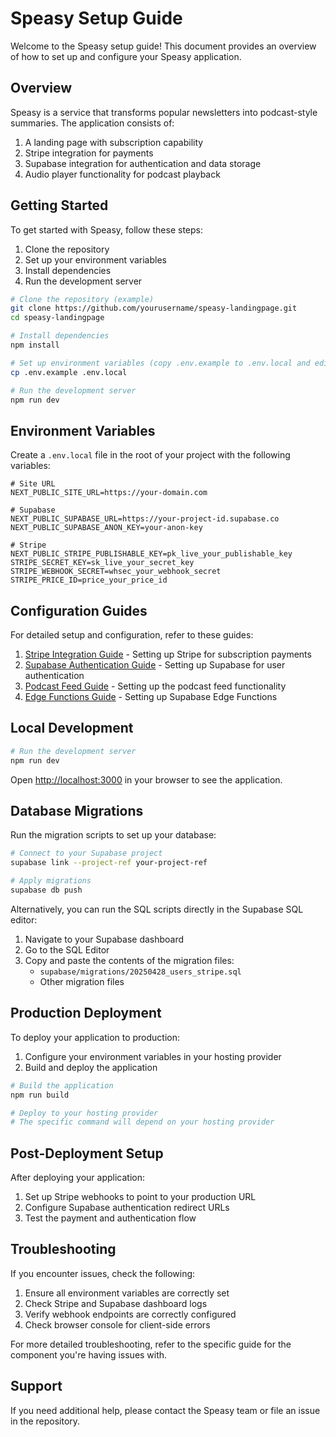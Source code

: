 # Speasy Setup Guide

Welcome to the Speasy setup guide! This document provides an overview of how to set up and configure your Speasy application.

## Overview

Speasy is a service that transforms popular newsletters into podcast-style summaries. The application consists of:

1. A landing page with subscription capability
2. Stripe integration for payments
3. Supabase integration for authentication and data storage
4. Audio player functionality for podcast playback

## Getting Started

To get started with Speasy, follow these steps:

1. Clone the repository
2. Set up your environment variables
3. Install dependencies
4. Run the development server

```bash
# Clone the repository (example)
git clone https://github.com/yourusername/speasy-landingpage.git
cd speasy-landingpage

# Install dependencies
npm install

# Set up environment variables (copy .env.example to .env.local and edit)
cp .env.example .env.local

# Run the development server
npm run dev
```

## Environment Variables

Create a `.env.local` file in the root of your project with the following variables:

```
# Site URL
NEXT_PUBLIC_SITE_URL=https://your-domain.com

# Supabase
NEXT_PUBLIC_SUPABASE_URL=https://your-project-id.supabase.co
NEXT_PUBLIC_SUPABASE_ANON_KEY=your-anon-key

# Stripe
NEXT_PUBLIC_STRIPE_PUBLISHABLE_KEY=pk_live_your_publishable_key
STRIPE_SECRET_KEY=sk_live_your_secret_key
STRIPE_WEBHOOK_SECRET=whsec_your_webhook_secret
STRIPE_PRICE_ID=price_your_price_id
```

## Configuration Guides

For detailed setup and configuration, refer to these guides:

1. [Stripe Integration Guide](./stripe-integration.md) - Setting up Stripe for subscription payments
2. [Supabase Authentication Guide](./supabase-auth.md) - Setting up Supabase for user authentication
3. [Podcast Feed Guide](./podcast-feed.md) - Setting up the podcast feed functionality
4. [Edge Functions Guide](./edge-functions.md) - Setting up Supabase Edge Functions

## Local Development

```bash
# Run the development server
npm run dev
```

Open [http://localhost:3000](http://localhost:3000) in your browser to see the application.

## Database Migrations

Run the migration scripts to set up your database:

```bash
# Connect to your Supabase project
supabase link --project-ref your-project-ref

# Apply migrations
supabase db push
```

Alternatively, you can run the SQL scripts directly in the Supabase SQL editor:

1. Navigate to your Supabase dashboard
2. Go to the SQL Editor
3. Copy and paste the contents of the migration files:
   - `supabase/migrations/20250428_users_stripe.sql`
   - Other migration files

## Production Deployment

To deploy your application to production:

1. Configure your environment variables in your hosting provider
2. Build and deploy the application

```bash
# Build the application
npm run build

# Deploy to your hosting provider
# The specific command will depend on your hosting provider
```

## Post-Deployment Setup

After deploying your application:

1. Set up Stripe webhooks to point to your production URL
2. Configure Supabase authentication redirect URLs
3. Test the payment and authentication flow

## Troubleshooting

If you encounter issues, check the following:

1. Ensure all environment variables are correctly set
2. Check Stripe and Supabase dashboard logs
3. Verify webhook endpoints are correctly configured
4. Check browser console for client-side errors

For more detailed troubleshooting, refer to the specific guide for the component you're having issues with.

## Support

If you need additional help, please contact the Speasy team or file an issue in the repository. 